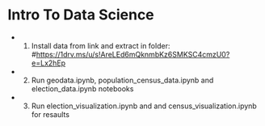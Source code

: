 # Intro To Data Science
- 1. Install data from link and extract in folder: #https://1drv.ms/u/s!AreLEd6mQknmbKz6SMKSC4cmzU0?e=Lx2hEp
- 2. Run geodata.ipynb, population_census_data.ipynb and election_data.ipynb notebooks
- 3. Run election_visualization.ipynb and and census_visualization.ipynb for resaults